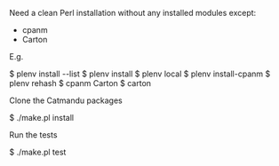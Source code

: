 Need a clean Perl installation without any installed modules except:

 * cpanm
 * Carton

E.g.

 $ plenv install --list
 $ plenv install <VERSION>
 $ plenv local <VERSION>
 $ plenv install-cpanm
 $ plenv rehash
 $ cpanm Carton
 $ carton

Clone the Catmandu packages 

 $ ./make.pl install

Run the tests

 $ ./make.pl test
